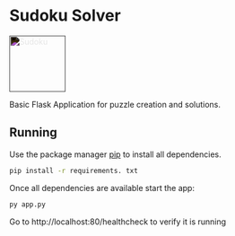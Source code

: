 


# Sudoku Solver
<img src="https://www.svgrepo.com/show/45383/sudoku.svg" alt="Sudoku" style="width: 100px; height: 100px; filter: invert(1);">

Basic Flask Application for puzzle creation and solutions.




## Running

Use the package manager [pip](https://pip.pypa.io/en/latest/) to install all dependencies.

```bash
pip install -r requirements. txt
```


Once all dependencies are available start the app:

```bash
py app.py
```

Go to http://localhost:80/healthcheck to verify it is running

